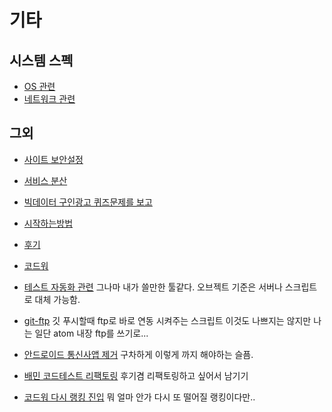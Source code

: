 # 기타

## 시스템 스펙

- [OS 관련](https://github.com/sipubot/WIKI/blob/master/ETC/OSSYSTEM.md)
- [네트워크 관련](https://github.com/sipubot/WIKI/blob/master/ETC/NETWORKSYSTEM.md)

## 그외

- [사이트 보안설정](https://github.com/sipubot/WIKI/blob/master/ETC/LETSENCRYPT.md)
- [서비스 분산](http://bcho.tistory.com/948)
- [빅데이터 구인광고 퀴즈문제를 보고](https://github.com/sipubot/WIKI/blob/master/ETC/(BIG)DATA-interviewQuestion.md)
- [시작하는방법](https://github.com/sipubot/WIKI/blob/master/ETC/Small.md)
- [후기](https://github.com/sipubot/WIKI/blob/master/ETC/%ED%9B%84%EA%B8%B0.md)
- [코드워](https://github.com/sipubot/WIKI/blob/master/ETC/%EC%BD%94%EB%93%9C%EC%9B%8C2%EB%8B%AC%EC%B0%A8.md)
- [테스트 자동화 관련](http://www.sikuli.org/) 그나마 내가 쓸만한 툴같다. 오브젝트 기준은 서버나 스크립트로 대체 가능함.
- [git-ftp](https://github.com/git-ftp/git-ftp) 깃 푸시할때 ftp로 바로 연동 시켜주는 스크립트 이것도 나쁘지는 않지만 나는 일단 atom 내장 ftp를 쓰기로...
- [안드로이드 통신사앱 제거](http://forum.xda-developers.com/android/software/debloater-remove-carrier-bloat-t2998294) 구차하게 이렇게 까지 해야하는 슬픔.
- [배민 코드테스트 리팩토링](https://github.com/sipubot/WIKI/blob/master/ETC/wooah.md) 후기겸 리팩토링하고 싶어서 남기기

- [코드워 다시 랭킹 진입](https://www.codewars.com/users/leaderboard) 뭐 얼마 안가 다시 또 떨어질 랭킹이다만..